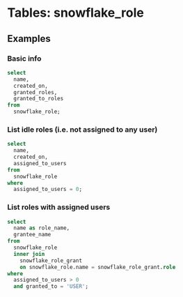 # Tables: snowflake_role

## Examples

### Basic info

```sql
select
  name,
  created_on,
  granted_roles,
  granted_to_roles
from
  snowflake_role;
```

### List idle roles (i.e. not assigned to any user)

```sql
select
  name,
  created_on,
  assigned_to_users
from
  snowflake_role
where
  assigned_to_users = 0;
```

### List roles with assigned users

```sql
select
  name as role_name,
  grantee_name
from
  snowflake_role
  inner join
    snowflake_role_grant
    on snowflake_role.name = snowflake_role_grant.role
where
  assigned_to_users > 0
  and granted_to = 'USER';
```
